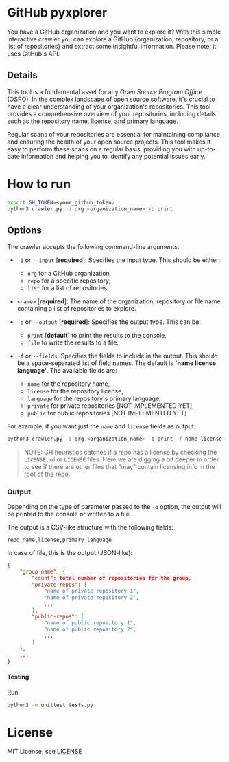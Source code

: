 # GitHub pyxplorer

You have a GitHub organization and you want to explore it?
With this simple interactive crawler you can explore a GitHub {organization, repository, or a list of repositories} and 
extract some insightful information.
Please note: it uses GitHub's API. 

## Details

This tool is a fundamental asset for any *Open Source Program Office* (OSPO). In the complex landscape of open source software, it's crucial to have a clear understanding of your organization's repositories. This tool provides a comprehensive overview of your repositories, including details such as the repository name, license, and primary language.

Regular scans of your repositories are essential for maintaining compliance and ensuring the health of your open source projects. This tool makes it easy to perform these scans on a regular basis, providing you with up-to-date information and helping you to identify any potential issues early.


# How to run

```bash
export GH_TOKEN=<your_github_token>
python3 crawler.py -i org <organization_name> -o print
```

## Options

The crawler accepts the following command-line arguments:

- `-i` or `--input` [**required**]: Specifies the input type. This should be either:

    * `org` for a GitHub organization, 
    * `repo` for a specific repository,
    * `list` for a list of repositories. 

- `<name>` [**required**]: The name of the organization, repository or file name containing a list of repositories to explore.

- `-o` or `--output` [**required**]: Specifies the output type. This can be:

    * `print` [**default**] to print the results to the console, 
    * `file` to write the results to a file. 



- `-f` or `--fields`: Specifies the fields to include in the output. This should be a space-separated list of field names. The default is **'name license language'**. The available fields are:

    * `name` for the repository name,
    * `license` for the repository license,
    * `language` for the repository's primary language,
    * `private` for private repositories [NOT IMPLEMENTED YET],
    * `public` for public repositories [NOT IMPLEMENTED YET]

For example, if you want just the `name` and `license` fields as output:

```bash
python3 crawler.py -i org <organization_name> -o print -f name license
```

> NOTE: GH heuristics catches if a repo has a license 
by checking the `LICENSE.md` or `LICENSE` files. Here we are digging a bit 
deeper in order to see if there are other files that "may" contain licensing
info in the root of the repo.



### Output

Depending on the type of parameter passed to the `-o` option, the output will be printed to the console or written to a file.

The output is a CSV-like structure with the following fields:

```csv
repo_name,license,primary_language
```

In case of file, this is the output (JSON-like):

```json
{
    "group name": {
        "count": total number of repositories for the group,
        "private-repos": [
            "name of private repository 1",
            "name of private repository 2",
            ...
        ],
        "public-repos": [
            "name of public repository 1",
            "name of public repository 2",
            ...
        ]
    },
    ...
}
```

#### Testing

Run

```bash
python3 -m unittest tests.py
```

# License

MIT License, see [LICENSE](LICENSE.md)
